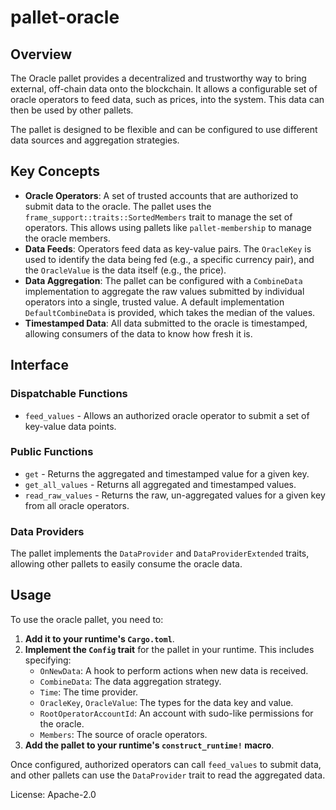 # pallet-oracle

## Overview

The Oracle pallet provides a decentralized and trustworthy way to bring external, off-chain data onto the
blockchain. It allows a configurable set of oracle operators to feed data, such as prices, into the system.
This data can then be used by other pallets.

The pallet is designed to be flexible and can be configured to use different data sources and aggregation
strategies.

## Key Concepts

- **Oracle Operators**: A set of trusted accounts that are authorized to submit data to the oracle. The pallet
  uses the `frame_support::traits::SortedMembers` trait to manage the set of operators. This allows using pallets
  like `pallet-membership` to manage the oracle members.
- **Data Feeds**: Operators feed data as key-value pairs. The `OracleKey` is used to identify the data being fed
  (e.g., a specific currency pair), and the `OracleValue` is the data itself (e.g., the price).
- **Data Aggregation**: The pallet can be configured with a `CombineData` implementation to aggregate the raw
  values submitted by individual operators into a single, trusted value. A default implementation
  `DefaultCombineData` is provided, which takes the median of the values.
- **Timestamped Data**: All data submitted to the oracle is timestamped, allowing consumers of the data to know
  how fresh it is.

## Interface

### Dispatchable Functions

- `feed_values` - Allows an authorized oracle operator to submit a set of key-value data points.

### Public Functions

- `get` - Returns the aggregated and timestamped value for a given key.
- `get_all_values` - Returns all aggregated and timestamped values.
- `read_raw_values` - Returns the raw, un-aggregated values for a given key from all oracle operators.

### Data Providers

The pallet implements the `DataProvider` and `DataProviderExtended` traits, allowing other pallets to easily
consume the oracle data.

## Usage

To use the oracle pallet, you need to:

1. **Add it to your runtime's `Cargo.toml`**.
2. **Implement the `Config` trait** for the pallet in your runtime. This includes specifying:
   - `OnNewData`: A hook to perform actions when new data is received.
   - `CombineData`: The data aggregation strategy.
   - `Time`: The time provider.
   - `OracleKey`, `OracleValue`: The types for the data key and value.
   - `RootOperatorAccountId`: An account with sudo-like permissions for the oracle.
   - `Members`: The source of oracle operators.
3. **Add the pallet to your runtime's `construct_runtime!` macro**.

Once configured, authorized operators can call `feed_values` to submit data, and other pallets can use the
`DataProvider` trait to read the aggregated data.

License: Apache-2.0
